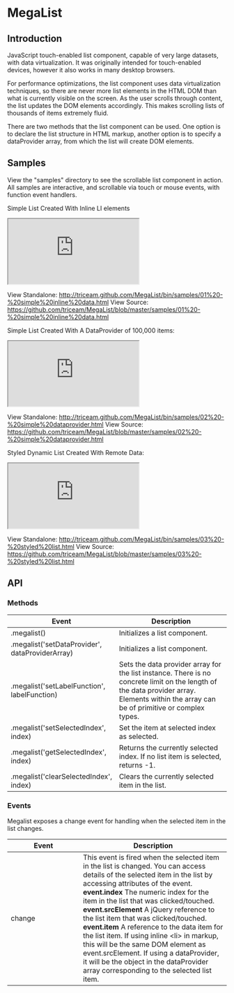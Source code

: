 MegaList
========

## Introduction

JavaScript touch-enabled list component, capable of very large datasets, with data virtualization.   It was originally intended for touch-enabled devices, however it also works in many desktop browsers.

For performance optimizations, the list component uses data virtualization techniques, so there are never more list elements in the HTML DOM than what is currently visible on the screen. As the user scrolls through content, the list updates the DOM elements accordingly. This makes scrolling lists of thousands of items extremely fluid.

There are two methods that the list component can be used.  One option is to declare the list structure in HTML markup, another option is to specify a dataProvider array, from which the list will create DOM elements.
    
## Samples    
    
View the "samples" directory to see the scrollable list component in action.  All samples are interactive, and scrollable via touch or mouse events, with function event handlers.

Simple List Created With Inline LI elements
<iframe src="http://triceam.github.com/MegaList/bin-notext/samples/01%20-%20simple%20inline%20data.html"></iframe>

View Standalone: http://triceam.github.com/MegaList/bin/samples/01%20-%20simple%20inline%20data.html
View Source: https://github.com/triceam/MegaList/blob/master/samples/01%20-%20simple%20inline%20data.html

Simple List Created With A DataProvider of 100,000 items:
<iframe src="http://triceam.github.com/MegaList/bin-notext/samples/02%20-%20simple%20dataprovider.html"></iframe>

View Standalone: http://triceam.github.com/MegaList/bin/samples/02%20-%20simple%20dataprovider.html
View Source: https://github.com/triceam/MegaList/blob/master/samples/02%20-%20simple%20dataprovider.html

Styled Dynamic List Created With Remote Data:
<iframe src="http://triceam.github.com/MegaList/bin-notext/samples/03%20-%20styled%20list.html"></iframe>

View Standalone: http://triceam.github.com/MegaList/bin/samples/03%20-%20styled%20list.html
View Source: https://github.com/triceam/MegaList/blob/master/samples/03%20-%20styled%20list.html
      
## API   

### Methods       
      
<table>
<thead>
 <tr>
   <th style="width: 150px;">Event</th>
   <th>Description</th>
 </tr>
</thead>
<tbody>
 <tr>
   <td>.megalist()</td>
   <td>Initializes a list component.</td>
 </tr>
 <tr>
   <td>.megalist('setDataProvider', dataProviderArray)</td>
   <td>Initializes a list component.</td>
 </tr>
 <tr>
   <td>.megalist('setLabelFunction', labelFunction)</td>
   <td>Sets the data provider array for the list instance.  There is no concrete limit on the length of the data provider array.  Elements within the array can be of primitive or complex types.</td>
 </tr>
 <tr>
   <td>.megalist('setSelectedIndex', index)</td>
   <td>Set the item at selected index as selected.</td>
 </tr>
 <tr>
   <td>.megalist('getSelectedIndex', index)</td>
   <td>Returns the currently selected index.  If no list item is selected, returns -1.</td>
 </tr>
 <tr>
   <td>.megalist('clearSelectedIndex', index)</td>
   <td>Clears the currently selected item in the list.</td>
 </tr>
</table>    

### Events
Megalist exposes a change event for handling when the selected item in the list changes.
          
<table>
<thead>
 <tr>
   <th style="width: 150px;">Event</th>
   <th>Description</th>
 </tr>
</thead>
<tbody>
 <tr>
   <td>change</td>
   <td>This event is fired when the selected item in the list is changed.  You can access details of the selected item in the list by accessing attributes of the event.  
    <strong>event.index</strong>
    The numeric index for the item in the list that was clicked/touched.
    <strong>event.srcElement</strong>
    A jQuery reference to the list item that was clicked/touched.
    <strong>event.item</strong>
    A reference to the data item for the list item.  If using inline &lt;li&gt; in markup, this will be the same DOM element as event.srcElement.  If using a dataProvider, it will be the object in the dataProvider array corresponding to the selected list item.</td>
 </tr>
</table>